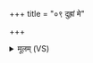 +++
title = "०९ दुह्रां मे"

+++
<details><summary>मूलम् (VS)</summary>

दु॒ह्रां मे॒ पञ्च॑ प्र॒दिशो॑ दु॒ह्रामु॒र्वीर्य॑थाब॒लम्।  
प्रापे॑यं॒ सर्वा॒ आकू॑ती॒र्मन॑सा॒ हृद॑येन च ॥
</details>